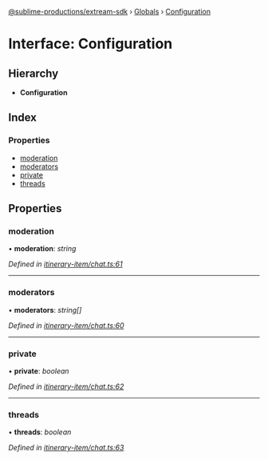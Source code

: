 [@sublime-productions/extream-sdk](../README.md) › [Globals](../globals.md) › [Configuration](configuration.md)

# Interface: Configuration

## Hierarchy

* **Configuration**

## Index

### Properties

* [moderation](configuration.md#moderation)
* [moderators](configuration.md#moderators)
* [private](configuration.md#private)
* [threads](configuration.md#threads)

## Properties

###  moderation

• **moderation**: *string*

*Defined in [itinerary-item/chat.ts:61](https://github.com/Extream-SaaS/ex-sdk/blob/194f895/src/itinerary-item/chat.ts#L61)*

___

###  moderators

• **moderators**: *string[]*

*Defined in [itinerary-item/chat.ts:60](https://github.com/Extream-SaaS/ex-sdk/blob/194f895/src/itinerary-item/chat.ts#L60)*

___

###  private

• **private**: *boolean*

*Defined in [itinerary-item/chat.ts:62](https://github.com/Extream-SaaS/ex-sdk/blob/194f895/src/itinerary-item/chat.ts#L62)*

___

###  threads

• **threads**: *boolean*

*Defined in [itinerary-item/chat.ts:63](https://github.com/Extream-SaaS/ex-sdk/blob/194f895/src/itinerary-item/chat.ts#L63)*
